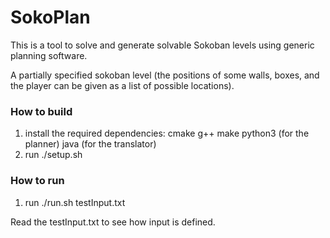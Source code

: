 # SokoPlan

This is a tool to solve and generate solvable Sokoban levels using generic planning software.

A partially specified sokoban level (the positions of some walls, boxes, and the player can be given as a list of possible locations).

### How to build
1. install the required dependencies: cmake g++ make python3 (for the planner) java (for the translator)
1. run ./setup.sh

### How to run
1. run ./run.sh testInput.txt

Read the testInput.txt to see how input is defined.

